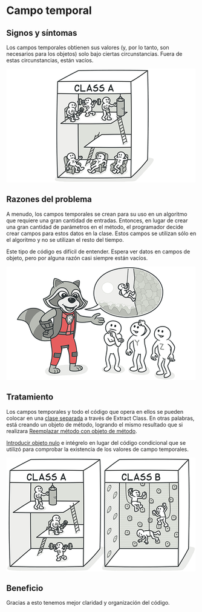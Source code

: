 # Campo temporal


## Signos y síntomas

Los campos temporales obtienen sus valores (y, por lo tanto, son necesarios para los objetos) solo bajo ciertas circunstancias. Fuera de estas circunstancias, están vacíos.

![imagen](../CodeSmell\assets\temporary-field-01.png)

## Razones del problema

A menudo, los campos temporales se crean para su uso en un algoritmo que requiere una gran cantidad de entradas. Entonces, en lugar de crear una gran cantidad de parámetros en el método, el programador decide crear campos para estos datos en la clase. Estos campos se utilizan sólo en el algoritmo y no se utilizan el resto del tiempo.

Este tipo de código es difícil de entender. Espera ver datos en campos de objeto, pero por alguna razón casi siempre están vacíos.

![imagen](../CodeSmell\assets\temporary-field-02.png)
## Tratamiento

Los campos temporales y todo el código que opera en ellos se pueden colocar en una [clase separada](https://github.com/IES-Rafael-Alberti/EDES-P4.3.1-Refactoring/blob/main/RefactoringPattern/ExtractClass.md) a través de Extract Class. En otras palabras, está creando un objeto de método, logrando el mismo resultado que si realizara [Reemplazar método con objeto de método](https://github.com/IES-Rafael-Alberti/EDES-P4.3.1-Refactoring/blob/main/RefactoringPattern%5CReplaceMethodWithMethodObject.md).

[Introducir objeto nulo](https://github.com/IES-Rafael-Alberti/EDES-P4.3.1-Refactoring/blob/main/RefactoringPattern/IntroduceNullObject.md) e intégrelo en lugar del código condicional que se utilizó para comprobar la existencia de los valores de campo temporales.

![imagen](../CodeSmell\assets\temporary-field-03.png)

## Beneficio

Gracias a esto tenemos mejor claridad y organización del código.